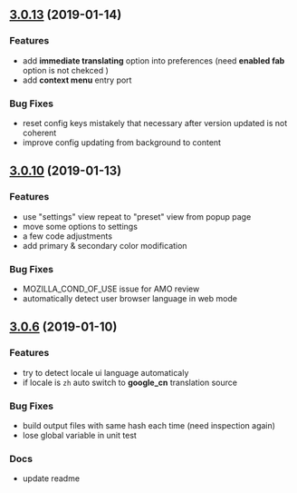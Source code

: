 ## [3.0.13](https://github.com/wallenweel/weel-translate/compare/v3.0.10...v3.0.13) (2019-01-14)

### Features

* add __immediate translating__ option into preferences (need __enabled fab__ option is not chekced )
* add __context menu__ entry port

### Bug Fixes

* reset config keys mistakely that necessary after version updated is not coherent
* improve config updating from background to content

## [3.0.10](https://github.com/wallenweel/weel-translate/compare/v3.0.6...v3.0.10) (2019-01-13)

### Features

* use "settings" view repeat to "preset" view from popup page
* move some options to settings
* a few code adjustments
* add primary & secondary color modification

### Bug Fixes

* MOZILLA_COND_OF_USE issue for AMO review
* automatically detect user browser language in web mode

## [3.0.6](https://github.com/wallenweel/weel-translate/compare/v3.0.5...v3.0.6) (2019-01-10)

### Features

* try to detect locale ui language automaticaly
* if locale is `zh` auto switch to **google_cn** translation source

### Bug Fixes

* build output files with same hash each time (need inspection again)
* lose global variable in unit test

### Docs

* update readme
